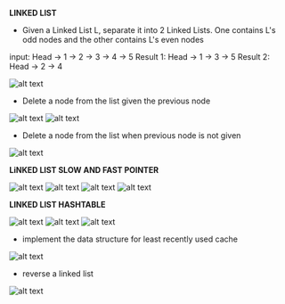 **LINKED LIST**

- Given a Linked List L, separate it into 2 Linked Lists. One contains L's odd nodes and the other contains L's even nodes

input: Head -> 1 -> 2 -> 3 -> 4 -> 5
Result 1: Head -> 1 -> 3 -> 5
Result 2: Head -> 2 -> 4

![alt text](images/linkedlist_1.png "Title")

- Delete a node from the list given the previous node

![alt text](images/linkedlist_2.png "Title")
![alt text](images/linkedlist_3.png "Title")


- Delete a node from the list when previous node is not given

![alt text](images/linkedlist_4.png "Title")

**LiNKED LIST SLOW AND FAST POINTER**

![alt text](images/linkedlist_5.png "Title")
![alt text](images/linkedlist_6.png "Title")
![alt text](images/linkedlist_7.png "Title")
![alt text](images/linkedlist_8.png "Title")


**LINKED LIST HASHTABLE**

![alt text](images/linked_hash_table.png "Title")
![alt text](images/linked_hash_table_lru1.png "Title")
![alt text](images/linked_hash_table_lru2.png "Title")

- implement the data structure for least recently used cache

![alt text](images/linked_list_9.png "Title")

- reverse a linked list

![alt text](images/linked_list_reverse.png "Title")